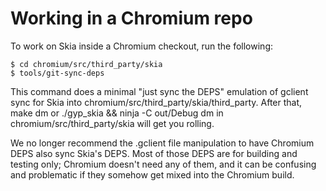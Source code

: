 Working in a Chromium repo
==========================

To work on Skia inside a Chromium checkout, run the following:

~~~~
$ cd chromium/src/third_party/skia
$ tools/git-sync-deps
~~~~

This command does a minimal "just sync the DEPS" emulation of gclient sync for
Skia into chromium/src/third_party/skia/third_party.  After that, make dm or
./gyp_skia && ninja -C out/Debug dm in chromium/src/third_party/skia will get
you rolling.

We no longer recommend the .gclient file manipulation to have Chromium DEPS also
sync Skia's DEPS.  Most of those DEPS are for building and testing only;
Chromium doesn't need any of them, and it can be confusing and problematic if
they somehow get mixed into the Chromium build.
